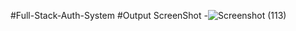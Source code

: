 #Full-Stack-Auth-System 
#Output ScreenShot -![Screenshot (113)](https://github.com/user-attachments/assets/0ad89ff2-c424-4500-aeae-5762ab3ba21e)
